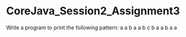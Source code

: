 # CoreJava_Session2_Assignment3
Write a program to print the following pattern:  a  a b a  a b c b a  a b a  a
